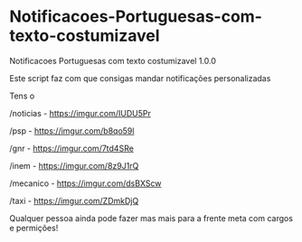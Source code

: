 # Notificacoes-Portuguesas-com-texto-costumizavel
Notificacoes Portuguesas com texto costumizavel 1.0.0


Este script faz com que consigas mandar notificações personalizadas

Tens o 

/noticias - https://imgur.com/IUDU5Pr


/psp - https://imgur.com/b8qo59l


/gnr - https://imgur.com/7td4SRe


/inem - https://imgur.com/8z9J1rQ


/mecanico - https://imgur.com/dsBXScw


/taxi - https://imgur.com/ZDmkDjQ


Qualquer pessoa ainda pode fazer mas mais para a frente meta com cargos e permições!
